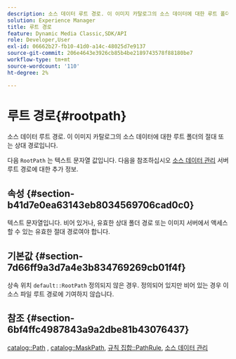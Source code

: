 ```yaml
---
description: 소스 데이터 루트 경로. 이 이미지 카탈로그의 소스 데이터에 대한 루트 폴더의 절대 또는 상대 경로입니다.
solution: Experience Manager
title: 루트 경로
feature: Dynamic Media Classic,SDK/API
role: Developer,User
exl-id: 06662b27-fb10-41d0-a14c-48025d7e9137
source-git-commit: 206e4643e3926cb85b4be2189743578f88180be7
workflow-type: tm+mt
source-wordcount: '110'
ht-degree: 2%

---
```


# 루트 경로{#rootpath}

소스 데이터 루트 경로. 이 이미지 카탈로그의 소스 데이터에 대한 루트 폴더의 절대 또는 상대 경로입니다.

다음 `RootPath` 는 텍스트 문자열 값입니다. 다음을 참조하십시오 [소스 데이터 관리](../../../../../is-api/image-serving-api-ref/c-configuration-and-administration/c-managing-content/r-source-data.md#reference-4eebd51b2db2401c90be771d3382329e) 서버 루트 경로에 대한 추가 정보.

## 속성 {#section-b41d7e0ea63143eb8034569706cad0c0}

텍스트 문자열입니다. 비어 있거나, 유효한 상대 폴더 경로 또는 이미지 서버에서 액세스할 수 있는 유효한 절대 경로여야 합니다.

## 기본값 {#section-7d66ff9a3d7a4e3b834769269cb01f4f}

상속 위치 `default::RootPath` 정의되지 않은 경우. 정의되어 있지만 비어 있는 경우 이 소스 파일 루트 경로에 기여하지 않습니다.

## 참조 {#section-6bf4ffc4987843a9a2dbe81b43076437}

[catalog::Path](/help/aem-is-ir-api/is-api/image-catalog/image-serving-api-ref/c-image-catalog-reference/c-image-svg-data-reference/c-image-data-reference/r-path-cat.md) , [catalog::MaskPath](/help/aem-is-ir-api/is-api/image-catalog/image-serving-api-ref/c-image-catalog-reference/c-image-svg-data-reference/c-image-data-reference/r-maskpath-cat.md),  [규칙 집합::PathRule](../../../../../is-api/image-catalog/image-serving-api-ref/c-image-catalog-reference/c-rule-set-reference/c-rule-set-reference.md#concept-3e5058cf3507470b82cac638df23ea8e), [소스 데이터 관리](../../../../../is-api/image-serving-api-ref/c-configuration-and-administration/c-managing-content/r-source-data.md#reference-4eebd51b2db2401c90be771d3382329e)
